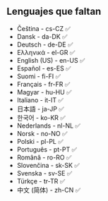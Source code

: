 ## Lenguajes que faltan

- Čeština - cs-CZ ✅
- Dansk - da-DK ✅
- Deutsch - de-DE ✅
- Ελληνικά - el-GR ✅
- English (US) - en-US ✅
- Español - es-ES ✅
- Suomi - fi-FI ✅
- Français - fr-FR ✅
- Magyar - hu-HU ✅
- Italiano - it-IT ✅
- 日本語 - ja-JP ✅
- 한국어 - ko-KR ✅
- Nederlands - nl-NL ✅
- Norsk - no-NO ✅
- Polski - pl-PL ✅
- Português - pt-PT ✅
- Română - ro-RO ✅
- Slovenčina - sk-SK ✅
- Svenska - sv-SE ✅
- Türkçe - tr-TR ✅
- 中文 (简体) - zh-CN ✅
